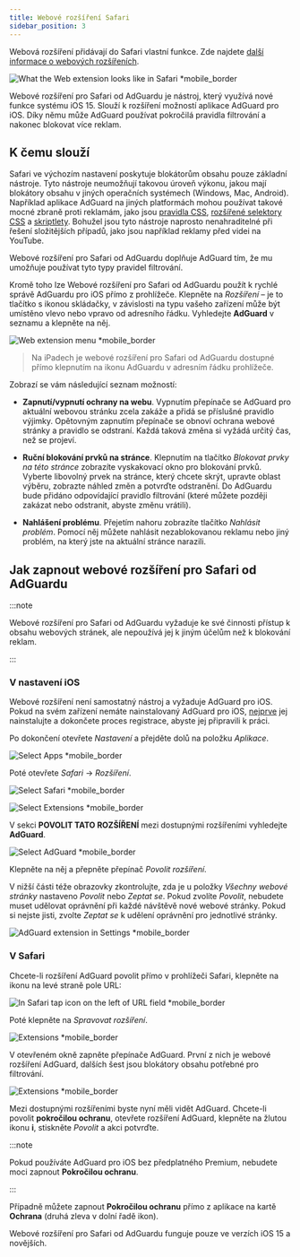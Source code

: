 ```yaml
---
title: Webové rozšíření Safari
sidebar_position: 3
---
```


Webová rozšíření přidávají do Safari vlastní funkce. Zde najdete [další informace o webových rozšířeních](https://developer.apple.com/documentation/safariservices/safari_web_extensions).

![What the Web extension looks like in Safari *mobile_border](https://cdn.adtidy.org/public/Adguard/kb/iOS/webext/menu_en.png)

Webové rozšíření pro Safari od AdGuardu je nástroj, který využívá nové funkce systému iOS 15. Slouží k rozšíření možností aplikace AdGuard pro iOS. Díky němu může AdGuard používat pokročilá pravidla filtrování a nakonec blokovat více reklam.

## K čemu slouží

Safari ve výchozím nastavení poskytuje blokátorům obsahu pouze základní nástroje. Tyto nástroje neumožňují takovou úroveň výkonu, jakou mají blokátory obsahu v jiných operačních systémech (Windows, Mac, Android). Například aplikace AdGuard na jiných platformách mohou používat takové mocné zbraně proti reklamám, jako jsou [pravidla CSS](/general/ad-filtering/create-own-filters#cosmetic-css-rules), [rozšířené selektory CSS](/general/ad-filtering/create-own-filters#extended-css-selectors) a [skriptlety](/general/ad-filtering/create-own-filters#scriptlets). Bohužel jsou tyto nástroje naprosto nenahraditelné při řešení složitějších případů, jako jsou například reklamy před videi na YouTube.

Webové rozšíření pro Safari od AdGuardu doplňuje AdGuard tím, že mu umožňuje používat tyto typy pravidel filtrování.

Kromě toho lze Webové rozšíření pro Safari od AdGuardu použít k rychlé správě AdGuardu pro iOS přímo z prohlížeče. Klepněte na *Rozšíření* – je to tlačítko s ikonou skládačky, v závislosti na typu vašeho zařízení může být umístěno vlevo nebo vpravo od adresního řádku. Vyhledejte **AdGuard** v seznamu a klepněte na něj.

![Web extension menu *mobile_border](https://cdn.adtidy.org/content/kb/ad_blocker/iOS/open-safari-assistant.jpg)

> Na iPadech je webové rozšíření pro Safari od AdGuardu dostupné přímo klepnutím na ikonu AdGuardu v adresním řádku prohlížeče.

Zobrazí se vám následující seznam možností:

- **Zapnutí/vypnutí ochrany na webu**. Vypnutím přepínače se AdGuard pro aktuální webovou stránku zcela zakáže a přidá se příslušné pravidlo výjimky. Opětovným zapnutím přepínače se obnoví ochrana webové stránky a pravidlo se odstraní. Každá taková změna si vyžádá určitý čas, než se projeví.

- **Ruční blokování prvků na stránce**. Klepnutím na tlačítko *Blokovat prvky na této stránce* zobrazíte vyskakovací okno pro blokování prvků. Vyberte libovolný prvek na stránce, který chcete skrýt, upravte oblast výběru, zobrazte náhled změn a potvrďte odstranění. Do AdGuardu bude přidáno odpovídající pravidlo filtrování (které můžete později zakázat nebo odstranit, abyste změnu vrátili).

- **Nahlášení problému**. Přejetím nahoru zobrazíte tlačítko *Nahlásit problém*. Pomocí něj můžete nahlásit nezablokovanou reklamu nebo jiný problém, na který jste na aktuální stránce narazili.

## Jak zapnout webové rozšíření pro Safari od AdGuardu

:::note

Webové rozšíření pro Safari od AdGuardu vyžaduje ke své činnosti přístup k obsahu webových stránek, ale nepoužívá jej k jiným účelům než k blokování reklam.

:::

### V nastavení iOS

Webové rozšíření není samostatný nástroj a vyžaduje AdGuard pro iOS. Pokud na svém zařízení nemáte nainstalovaný AdGuard pro iOS, [nejprve](../installation) jej nainstalujte a dokončete proces registrace, abyste jej připravili k práci.

Po dokončení otevřete *Nastavení* a přejděte dolů na položku *Aplikace*.

![Select Apps *mobile_border](https://cdn.adtidy.org/content/kb/ad_blocker/iOS/apps.jpg)

Poté otevřete *Safari* → *Rozšíření*.

![Select Safari *mobile_border](https://cdn.adtidy.org/public/Adguard/kb/iOS/webext/settings1_en.png)

![Select Extensions *mobile_border](https://cdn.adtidy.org/public/Adguard/kb/iOS/webext/settings2_en.png)

V sekci **POVOLIT TATO ROZŠÍŘENÍ** mezi dostupnými rozšířeními vyhledejte **AdGuard**.

![Select AdGuard *mobile_border](https://cdn.adtidy.org/content/kb/ad_blocker/iOS/select-ag.jpg)

Klepněte na něj a přepněte přepínač *Povolit rozšíření*.

V nižší části téže obrazovky zkontrolujte, zda je u položky *Všechny webové stránky* nastaveno *Povolit* nebo *Zeptat se*. Pokud zvolíte *Povolit*, nebudete muset udělovat oprávnění při každé návštěvě nové webové stránky. Pokud si nejste jisti, zvolte *Zeptat se* k udělení oprávnění pro jednotlivé stránky.

![AdGuard extension in Settings *mobile_border](https://cdn.adtidy.org/content/kb/ad_blocker/iOS/ag-webext-in-settings.png)

### V Safari

Chcete-li rozšíření AdGuard povolit přímo v prohlížeči Safari, klepněte na ikonu na levé straně pole URL:

![In Safari tap icon on the left of URL field *mobile_border](https://cdn.adtidy.org/content/kb/ad_blocker/iOS/web-extension-on-1.jpg)

Poté klepněte na *Spravovat rozšíření*.

![Extensions *mobile_border](https://cdn.adtidy.org/content/kb/ad_blocker/iOS/web-extension-on-2.jpg)

V otevřeném okně zapněte přepínače AdGuard. První z nich je webové rozšíření AdGuard, dalších šest jsou blokátory obsahu potřebné pro filtrování.

![Extensions *mobile_border](https://cdn.adtidy.org/content/kb/ad_blocker/iOS/web-extension-on-3.jpg)

Mezi dostupnými rozšířeními byste nyní měli vidět AdGuard. Chcete-li povolit **pokročilou ochranu**, otevřete rozšíření AdGuard, klepněte na žlutou ikonu **i**, stiskněte *Povolit* a akci potvrďte.

:::note

Pokud používáte AdGuard pro iOS bez předplatného Premium, nebudete moci zapnout **Pokročilou ochranu**.

:::

Případně můžete zapnout **Pokročilou ochranu** přímo z aplikace na kartě **Ochrana** (druhá zleva v dolní řadě ikon).

Webové rozšíření pro Safari od AdGuardu funguje pouze ve verzích iOS 15 a novějších.
